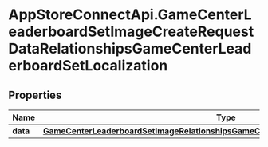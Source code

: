 # AppStoreConnectApi.GameCenterLeaderboardSetImageCreateRequestDataRelationshipsGameCenterLeaderboardSetLocalization

## Properties

Name | Type | Description | Notes
------------ | ------------- | ------------- | -------------
**data** | [**GameCenterLeaderboardSetImageRelationshipsGameCenterLeaderboardSetLocalizationData**](GameCenterLeaderboardSetImageRelationshipsGameCenterLeaderboardSetLocalizationData.md) |  | 


